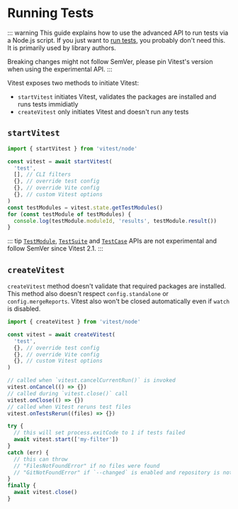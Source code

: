 # Running Tests

::: warning
This guide explains how to use the advanced API to run tests via a Node.js script. If you just want to [run tests](/guide/), you probably don't need this. It is primarily used by library authors.

Breaking changes might not follow SemVer, please pin Vitest's version when using the experimental API.
:::

Vitest exposes two methods to initiate Vitest:

- `startVitest` initiates Vitest, validates the packages are installed and runs tests immidiatly
- `createVitest` only initiates Vitest and doesn't run any tests

## `startVitest`

```ts
import { startVitest } from 'vitest/node'

const vitest = await startVitest(
  'test',
  [], // CLI filters
  {}, // override test config
  {}, // override Vite config
  {}, // custom Vitest options
)
const testModules = vitest.state.getTestModules()
for (const testModule of testModules) {
  console.log(testModule.moduleId, 'results', testModule.result())
}
```

::: tip
[`TestModule`](/advanced/reporters#TestModule), [`TestSuite`](/advanced/reporters#TestSuite) and [`TestCase`](/advanced/reporters#TestCase) APIs are not experimental and follow SemVer since Vitest 2.1.
:::

## `createVitest`

`createVitest` method doesn't validate that required packages are installed. This method also doesn't respect `config.standalone` or `config.mergeReports`. Vitest also won't be closed automatically even if `watch` is disabled.

```ts
import { createVitest } from 'vitest/node'

const vitest = await createVitest(
  'test',
  {}, // override test config
  {}, // override Vite config
  {}, // custom Vitest options
)

// called when `vitest.cancelCurrentRun()` is invoked
vitest.onCancel(() => {})
// called during `vitest.close()` call
vitest.onClose(() => {})
// called when Vitest reruns test files
vitest.onTestsRerun((files) => {})

try {
  // this will set process.exitCode to 1 if tests failed
  await vitest.start(['my-filter'])
}
catch (err) {
  // this can throw
  // "FilesNotFoundError" if no files were found
  // "GitNotFoundError" if `--changed` is enabled and repository is not initialized
}
finally {
  await vitest.close()
}
```
